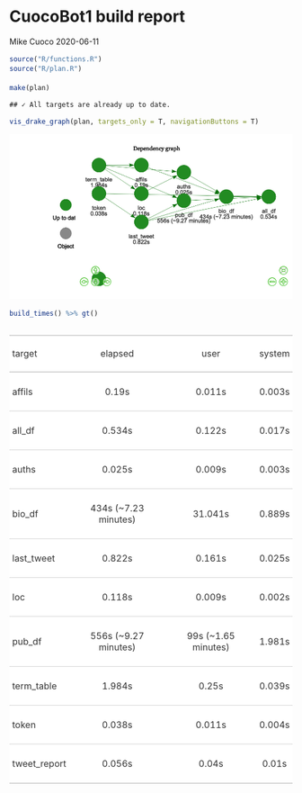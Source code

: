 CuocoBot1 build report
================
Mike Cuoco
2020-06-11

``` r
source("R/functions.R") 
source("R/plan.R") 

make(plan)
```

    ## ✓ All targets are already up to date.

``` r
vis_drake_graph(plan, targets_only = T, navigationButtons = T)
```

![](make_files/figure-gfm/unnamed-chunk-1-1.png)<!-- -->

``` r
build_times() %>% gt()
```

<!--html_preserve-->

<style>html {
  font-family: -apple-system, BlinkMacSystemFont, 'Segoe UI', Roboto, Oxygen, Ubuntu, Cantarell, 'Helvetica Neue', 'Fira Sans', 'Droid Sans', Arial, sans-serif;
}

#rnahshwber .gt_table {
  display: table;
  border-collapse: collapse;
  margin-left: auto;
  margin-right: auto;
  color: #333333;
  font-size: 16px;
  background-color: #FFFFFF;
  width: auto;
  border-top-style: solid;
  border-top-width: 2px;
  border-top-color: #A8A8A8;
  border-right-style: none;
  border-right-width: 2px;
  border-right-color: #D3D3D3;
  border-bottom-style: solid;
  border-bottom-width: 2px;
  border-bottom-color: #A8A8A8;
  border-left-style: none;
  border-left-width: 2px;
  border-left-color: #D3D3D3;
}

#rnahshwber .gt_heading {
  background-color: #FFFFFF;
  text-align: center;
  border-bottom-color: #FFFFFF;
  border-left-style: none;
  border-left-width: 1px;
  border-left-color: #D3D3D3;
  border-right-style: none;
  border-right-width: 1px;
  border-right-color: #D3D3D3;
}

#rnahshwber .gt_title {
  color: #333333;
  font-size: 125%;
  font-weight: initial;
  padding-top: 4px;
  padding-bottom: 4px;
  border-bottom-color: #FFFFFF;
  border-bottom-width: 0;
}

#rnahshwber .gt_subtitle {
  color: #333333;
  font-size: 85%;
  font-weight: initial;
  padding-top: 0;
  padding-bottom: 4px;
  border-top-color: #FFFFFF;
  border-top-width: 0;
}

#rnahshwber .gt_bottom_border {
  border-bottom-style: solid;
  border-bottom-width: 2px;
  border-bottom-color: #D3D3D3;
}

#rnahshwber .gt_col_headings {
  border-top-style: solid;
  border-top-width: 2px;
  border-top-color: #D3D3D3;
  border-bottom-style: solid;
  border-bottom-width: 2px;
  border-bottom-color: #D3D3D3;
  border-left-style: none;
  border-left-width: 1px;
  border-left-color: #D3D3D3;
  border-right-style: none;
  border-right-width: 1px;
  border-right-color: #D3D3D3;
}

#rnahshwber .gt_col_heading {
  color: #333333;
  background-color: #FFFFFF;
  font-size: 100%;
  font-weight: normal;
  text-transform: inherit;
  border-left-style: none;
  border-left-width: 1px;
  border-left-color: #D3D3D3;
  border-right-style: none;
  border-right-width: 1px;
  border-right-color: #D3D3D3;
  vertical-align: bottom;
  padding-top: 5px;
  padding-bottom: 6px;
  padding-left: 5px;
  padding-right: 5px;
  overflow-x: hidden;
}

#rnahshwber .gt_column_spanner_outer {
  color: #333333;
  background-color: #FFFFFF;
  font-size: 100%;
  font-weight: normal;
  text-transform: inherit;
  padding-top: 0;
  padding-bottom: 0;
  padding-left: 4px;
  padding-right: 4px;
}

#rnahshwber .gt_column_spanner_outer:first-child {
  padding-left: 0;
}

#rnahshwber .gt_column_spanner_outer:last-child {
  padding-right: 0;
}

#rnahshwber .gt_column_spanner {
  border-bottom-style: solid;
  border-bottom-width: 2px;
  border-bottom-color: #D3D3D3;
  vertical-align: bottom;
  padding-top: 5px;
  padding-bottom: 6px;
  overflow-x: hidden;
  display: inline-block;
  width: 100%;
}

#rnahshwber .gt_group_heading {
  padding: 8px;
  color: #333333;
  background-color: #FFFFFF;
  font-size: 100%;
  font-weight: initial;
  text-transform: inherit;
  border-top-style: solid;
  border-top-width: 2px;
  border-top-color: #D3D3D3;
  border-bottom-style: solid;
  border-bottom-width: 2px;
  border-bottom-color: #D3D3D3;
  border-left-style: none;
  border-left-width: 1px;
  border-left-color: #D3D3D3;
  border-right-style: none;
  border-right-width: 1px;
  border-right-color: #D3D3D3;
  vertical-align: middle;
}

#rnahshwber .gt_empty_group_heading {
  padding: 0.5px;
  color: #333333;
  background-color: #FFFFFF;
  font-size: 100%;
  font-weight: initial;
  border-top-style: solid;
  border-top-width: 2px;
  border-top-color: #D3D3D3;
  border-bottom-style: solid;
  border-bottom-width: 2px;
  border-bottom-color: #D3D3D3;
  vertical-align: middle;
}

#rnahshwber .gt_striped {
  background-color: rgba(128, 128, 128, 0.05);
}

#rnahshwber .gt_from_md > :first-child {
  margin-top: 0;
}

#rnahshwber .gt_from_md > :last-child {
  margin-bottom: 0;
}

#rnahshwber .gt_row {
  padding-top: 8px;
  padding-bottom: 8px;
  padding-left: 5px;
  padding-right: 5px;
  margin: 10px;
  border-top-style: solid;
  border-top-width: 1px;
  border-top-color: #D3D3D3;
  border-left-style: none;
  border-left-width: 1px;
  border-left-color: #D3D3D3;
  border-right-style: none;
  border-right-width: 1px;
  border-right-color: #D3D3D3;
  vertical-align: middle;
  overflow-x: hidden;
}

#rnahshwber .gt_stub {
  color: #333333;
  background-color: #FFFFFF;
  font-size: 100%;
  font-weight: initial;
  text-transform: inherit;
  border-right-style: solid;
  border-right-width: 2px;
  border-right-color: #D3D3D3;
  padding-left: 12px;
}

#rnahshwber .gt_summary_row {
  color: #333333;
  background-color: #FFFFFF;
  text-transform: inherit;
  padding-top: 8px;
  padding-bottom: 8px;
  padding-left: 5px;
  padding-right: 5px;
}

#rnahshwber .gt_first_summary_row {
  padding-top: 8px;
  padding-bottom: 8px;
  padding-left: 5px;
  padding-right: 5px;
  border-top-style: solid;
  border-top-width: 2px;
  border-top-color: #D3D3D3;
}

#rnahshwber .gt_grand_summary_row {
  color: #333333;
  background-color: #FFFFFF;
  text-transform: inherit;
  padding-top: 8px;
  padding-bottom: 8px;
  padding-left: 5px;
  padding-right: 5px;
}

#rnahshwber .gt_first_grand_summary_row {
  padding-top: 8px;
  padding-bottom: 8px;
  padding-left: 5px;
  padding-right: 5px;
  border-top-style: double;
  border-top-width: 6px;
  border-top-color: #D3D3D3;
}

#rnahshwber .gt_table_body {
  border-top-style: solid;
  border-top-width: 2px;
  border-top-color: #D3D3D3;
  border-bottom-style: solid;
  border-bottom-width: 2px;
  border-bottom-color: #D3D3D3;
}

#rnahshwber .gt_footnotes {
  color: #333333;
  background-color: #FFFFFF;
  border-bottom-style: none;
  border-bottom-width: 2px;
  border-bottom-color: #D3D3D3;
  border-left-style: none;
  border-left-width: 2px;
  border-left-color: #D3D3D3;
  border-right-style: none;
  border-right-width: 2px;
  border-right-color: #D3D3D3;
}

#rnahshwber .gt_footnote {
  margin: 0px;
  font-size: 90%;
  padding: 4px;
}

#rnahshwber .gt_sourcenotes {
  color: #333333;
  background-color: #FFFFFF;
  border-bottom-style: none;
  border-bottom-width: 2px;
  border-bottom-color: #D3D3D3;
  border-left-style: none;
  border-left-width: 2px;
  border-left-color: #D3D3D3;
  border-right-style: none;
  border-right-width: 2px;
  border-right-color: #D3D3D3;
}

#rnahshwber .gt_sourcenote {
  font-size: 90%;
  padding: 4px;
}

#rnahshwber .gt_left {
  text-align: left;
}

#rnahshwber .gt_center {
  text-align: center;
}

#rnahshwber .gt_right {
  text-align: right;
  font-variant-numeric: tabular-nums;
}

#rnahshwber .gt_font_normal {
  font-weight: normal;
}

#rnahshwber .gt_font_bold {
  font-weight: bold;
}

#rnahshwber .gt_font_italic {
  font-style: italic;
}

#rnahshwber .gt_super {
  font-size: 65%;
}

#rnahshwber .gt_footnote_marks {
  font-style: italic;
  font-size: 65%;
}
</style>

<div id="rnahshwber" style="overflow-x:auto;overflow-y:auto;width:auto;height:auto;">

<table class="gt_table">

<thead class="gt_col_headings">

<tr>

<th class="gt_col_heading gt_columns_bottom_border gt_left" rowspan="1" colspan="1">

target

</th>

<th class="gt_col_heading gt_columns_bottom_border gt_center" rowspan="1" colspan="1">

elapsed

</th>

<th class="gt_col_heading gt_columns_bottom_border gt_center" rowspan="1" colspan="1">

user

</th>

<th class="gt_col_heading gt_columns_bottom_border gt_center" rowspan="1" colspan="1">

system

</th>

</tr>

</thead>

<tbody class="gt_table_body">

<tr>

<td class="gt_row gt_left">

affils

</td>

<td class="gt_row gt_center">

0.19s

</td>

<td class="gt_row gt_center">

0.011s

</td>

<td class="gt_row gt_center">

0.003s

</td>

</tr>

<tr>

<td class="gt_row gt_left">

all\_df

</td>

<td class="gt_row gt_center">

0.534s

</td>

<td class="gt_row gt_center">

0.122s

</td>

<td class="gt_row gt_center">

0.017s

</td>

</tr>

<tr>

<td class="gt_row gt_left">

auths

</td>

<td class="gt_row gt_center">

0.025s

</td>

<td class="gt_row gt_center">

0.009s

</td>

<td class="gt_row gt_center">

0.003s

</td>

</tr>

<tr>

<td class="gt_row gt_left">

bio\_df

</td>

<td class="gt_row gt_center">

434s (\~7.23 minutes)

</td>

<td class="gt_row gt_center">

31.041s

</td>

<td class="gt_row gt_center">

0.889s

</td>

</tr>

<tr>

<td class="gt_row gt_left">

last\_tweet

</td>

<td class="gt_row gt_center">

0.822s

</td>

<td class="gt_row gt_center">

0.161s

</td>

<td class="gt_row gt_center">

0.025s

</td>

</tr>

<tr>

<td class="gt_row gt_left">

loc

</td>

<td class="gt_row gt_center">

0.118s

</td>

<td class="gt_row gt_center">

0.009s

</td>

<td class="gt_row gt_center">

0.002s

</td>

</tr>

<tr>

<td class="gt_row gt_left">

pub\_df

</td>

<td class="gt_row gt_center">

556s (\~9.27 minutes)

</td>

<td class="gt_row gt_center">

99s (\~1.65 minutes)

</td>

<td class="gt_row gt_center">

1.981s

</td>

</tr>

<tr>

<td class="gt_row gt_left">

term\_table

</td>

<td class="gt_row gt_center">

1.984s

</td>

<td class="gt_row gt_center">

0.25s

</td>

<td class="gt_row gt_center">

0.039s

</td>

</tr>

<tr>

<td class="gt_row gt_left">

token

</td>

<td class="gt_row gt_center">

0.038s

</td>

<td class="gt_row gt_center">

0.011s

</td>

<td class="gt_row gt_center">

0.004s

</td>

</tr>

<tr>

<td class="gt_row gt_left">

tweet\_report

</td>

<td class="gt_row gt_center">

0.056s

</td>

<td class="gt_row gt_center">

0.04s

</td>

<td class="gt_row gt_center">

0.01s

</td>

</tr>

</tbody>

</table>

</div>

<!--/html_preserve-->
